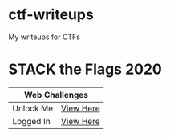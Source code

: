 # ctf-writeups
My writeups for CTFs

<div>
  <h1>STACK the Flags 2020</h1>
  <table>
    <thead>
      <tr><th colspan="2">Web Challenges</th></tr>
    </thead>
    <tbody>
      <tr>
        <td>Unlock Me</td><td><a href="https://github.com/eclipsedfish/ctf-writeups/tree/main/stack%20the%20flags%202020/web%20challenges/unlock%20me">View Here</a></td>
      </tr>
      <tr>
        <td>Logged In</td><td><a href="https://github.com/eclipsedfish/ctf-writeups/tree/main/stack%20the%20flags%202020/web%20challenges/logged%20in">View Here</a></td>
      </tr>
    </tbody>
  </table>
</div>
 
